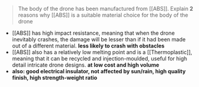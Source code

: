 > The body of the drone has been manufactured from [[ABS]]. Explain **2** reasons why [[ABS]] is a suitable material choice for the body of the drone
 - [[ABS]] has high impact resistance, meaning that when the drone inevitably crashes, the damage will be lesser than if it had been made out of a different material. **less likely to crash with obstacles**
 - [[ABS]] also has a relatively low melting point and is a [[Thermoplastic]], meaning that it can be recycled and injection-moulded, useful for high detail intricate drone designs. **at low cost and high volume**
 - **also: good electrical insulator, not affected by sun/rain, high quality finish, high strength-weight ratio**